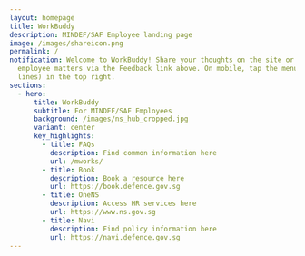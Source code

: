 ```yaml
---
layout: homepage
title: WorkBuddy
description: MINDEF/SAF Employee landing page
image: /images/shareicon.png
permalink: /
notification: Welcome to WorkBuddy! Share your thoughts on the site or any
  employee matters via the Feedback link above. On mobile, tap the menu icon (3
  lines) in the top right.
sections:
  - hero:
      title: WorkBuddy
      subtitle: For MINDEF/SAF Employees
      background: /images/ns_hub_cropped.jpg
      variant: center
      key_highlights:
        - title: FAQs
          description: Find common information here
          url: /mworks/
        - title: Book
          description: Book a resource here
          url: https://book.defence.gov.sg
        - title: OneNS
          description: Access HR services here
          url: https://www.ns.gov.sg
        - title: Navi
          description: Find policy information here
          url: https://navi.defence.gov.sg
---
```

